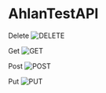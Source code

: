 # AhlanTestAPI
Delete
![DELETE](https://user-images.githubusercontent.com/15216333/197790401-e56a36dc-b033-47ab-a93d-36c261a0a164.png)

Get
![GET](https://user-images.githubusercontent.com/15216333/197790409-8738c236-978e-45f3-a434-41f8b3beec99.png)

Post
![POST](https://user-images.githubusercontent.com/15216333/197790413-b686107c-ca8a-4bed-973d-eb18ad5ce756.png)

Put
![PUT](https://user-images.githubusercontent.com/15216333/197790419-a3e7ef44-498c-4b60-9a6e-eec9b5fbed00.png)
